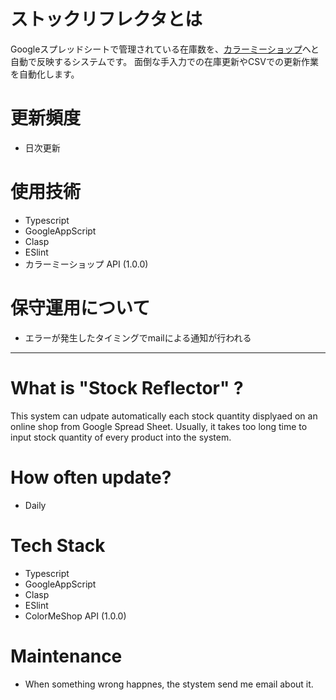 # ストックリフレクタとは
Googleスプレッドシートで管理されている在庫数を、[カラーミーショップ](https://shop-pro.jp/)へと自動で反映するシステムです。
面倒な手入力での在庫更新やCSVでの更新作業を自動化します。

# 更新頻度
- 日次更新

# 使用技術
- Typescript
- GoogleAppScript
- Clasp 
- ESlint
- カラーミーショップ API (1.0.0)

# 保守運用について
- エラーが発生したタイミングでmailによる通知が行われる

---
# What is "Stock Reflector" ?
This system can udpate automatically each stock quantity displyaed on an online shop from Google Spread Sheet.
Usually, it takes too long time to input stock quantity of every product into the system.

# How often update?
- Daily

# Tech Stack
- Typescript
- GoogleAppScript
- Clasp 
- ESlint
- ColorMeShop API (1.0.0)

# Maintenance
- When something wrong happnes, the stystem send me email about it.
